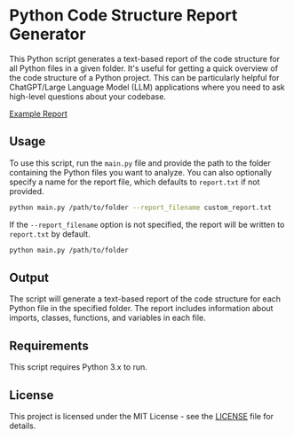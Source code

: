 # Python Code Structure Report Generator

This Python script generates a text-based report of the code structure for all Python files in a given folder. It's useful for getting a quick overview of the code structure of a Python project. This can be particularly helpful for ChatGPT/Large Language Model (LLM) applications where you need to ask high-level questions about your codebase.

[Example Report](example_report.txt?raw=true)

## Usage

To use this script, run the `main.py` file and provide the path to the folder containing the Python files you want to analyze. You can also optionally specify a name for the report file, which defaults to `report.txt` if not provided.

```bash
python main.py /path/to/folder --report_filename custom_report.txt
```

If the `--report_filename` option is not specified, the report will be written to `report.txt` by default.

```bash
python main.py /path/to/folder
```

## Output

The script will generate a text-based report of the code structure for each Python file in the specified folder. The report includes information about imports, classes, functions, and variables in each file.

## Requirements

This script requires Python 3.x to run.

## License

This project is licensed under the MIT License - see the [LICENSE](LICENSE) file for details.
